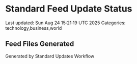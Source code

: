 # Standard Feed Update Status
Last updated: Sun Aug 24 15:21:19 UTC 2025
Categories: technology,business,world

## Feed Files Generated

Generated by Standard Updates Workflow
